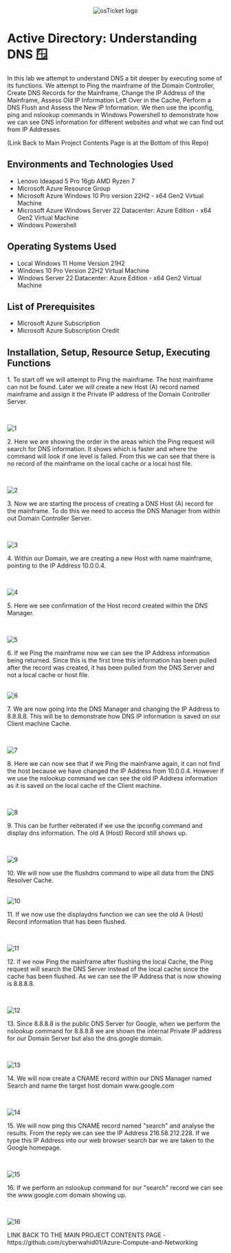 <p align="center">
<img src="https://i.imgur.com/9JmwJSF.png" alt="osTicket logo"/>
</p>

<h1>Active Directory: Understanding DNS 🪟</h1>
In this lab we attempt to understand DNS a bit deeper by executing some of its functions. We attempt to Ping the mainframe of the Domain Controller, Create DNS Records for the Mainframe, Change the IP Address of the Mainframe, Assess Old IP Information Left Over in the Cache, Perform a DNS Flush and Assess the New IP Information. We then use the ipconfig, ping and nslookup commands in Windows Powershell to demonstrate how we can see DNS information for different websites and what we can find out from IP Addresses.

(Link Back to Main Project Contents Page is at the Bottom of this Repo)
<h2>Environments and Technologies Used</h2>

- Lenovo Ideapad 5 Pro 16gb AMD Ryzen 7
- Microsoft Azure Resource Group
- Microsoft Azure Windows 10 Pro version 22H2 - x64 Gen2 Virtual Machine
- Microsoft Azure Windows Server 22 Datacenter: Azure Edition - x64 Gen2 Virtual Machine
- Windows Powershell

<h2>Operating Systems Used </h2>

- Local Windows 11 Home Version 21H2</b>
- Windows 10 Pro Version 22H2 Virtual Machine
- Windows Server 22 Datacenter: Azure Edition - x64 Gen2 Virtual Machine
  
<h2>List of Prerequisites</h2>

- Microsoft Azure Subscription
- Microsoft Azure Subscription Credit

<h2>Installation, Setup, Resource Setup, Executing Functions</h2>
1. To start off we will attempt to Ping the mainframe. The host mainframe can not be found. Later we will create a new Host (A) record named mainframe and assign it the Private IP address of the Domain Controller Server.
</p>
<br />
<p>
<img src="https://i.imgur.com/wvtNIa5.png" alt="1"/>
</p>
<p>
2. Here we are showing the order in the areas which the Ping request will search for DNS information. It shows which is faster and where the command will look if one level is failed. From this we can see that there is no record of the mainframe on the local cache or a local host file.
</p>
<br />
<p>
<img src="https://i.imgur.com/hoWVJIU.png" alt="2"/>
</p>
<p>
3. Now we are starting the process of creating a DNS Host (A) record for the mainframe. To do this we need to access the DNS Manager from within out Domain Controller Server.
</p>
<br />
<p>
<img src="https://i.imgur.com/afTiEMM.png" alt="3"/>
</p>
<p>
4. Within our Domain, we are creating a new Host with name mainframe, pointing to the IP Address 10.0.0.4.
</p>
<br />
<p>
<img src="https://i.imgur.com/d8V2WSc.png" alt="4"/>
</p>
<p>
5. Here we see confirmation of the Host record created within the DNS Manager.
</p>
<br />
<p>
<img src="https://i.imgur.com/N8ckIrX.png" alt="5"/>
</p>
<p>
6. If we Ping the mainframe now we can see the IP Address information being returned. Since this is the first time this information has been pulled after the record was created, it has been pulled from the DNS Server and not a local cache or host file.
</p>
<br />
<img src="https://i.imgur.com/5TDhnPj.png" alt="6"/>
</p>
<p>
7. We are now going into the DNS Manager and changing the IP Address to 8.8.8.8. This will be to demonstrate how DNS IP information is saved on our Client machine Cache.
</p>
<br />
<p>
<img src="https://i.imgur.com/sg6a8hJ.png" alt="7"/>
</p>
<p>
8. Here we can now see that if we Ping the mainframe again, it can not find the host because we have changed the IP Address from 10.0.0.4. However if we use the nslookup command we can see the old IP Address information as it is saved on the local cache of the Client machine.
</p>
<br />
<p>
<img src="https://i.imgur.com/u7aRKgC.png" alt="8"/>
</p>
<p>
9. This can be further reiterated if we use the ipconfig command and display dns information. The old A (Host) Record still shows up.
</p>
<br />
<p>
<img src="https://i.imgur.com/tCUQ0bV.png" alt="9"/>
</p>
<p>
10. We will now use the flushdns command to wipe all data from the DNS Resolver Cache.
</p>
<br />
<img src="https://i.imgur.com/gYnBXPP.png" alt="10"/>
</p>
<p>
11. If we now use the displaydns function we can see the old A (Host) Record information that has been flushed.
</p>
<br />
<p>
<img src="https://i.imgur.com/OhfXhlm.png" alt="11"/>
</p>
<p>
12. If we now Ping the mainframe after flushing the local Cache, the Ping request will search the DNS Server instead of the local cache since the cache has been flushed. As we can see the IP Address that is now showing is 8.8.8.8.
</p>
<br />
<p>
<img src="https://i.imgur.com/OnQ70sg.png" alt="12"/>
</p>
<p>
13. Since 8.8.8.8 is the public DNS Server for Google, when we perform the nslookup command for 8.8.8.8 we are shown the internal Private IP address for our Domain Server but also the dns.google domain.
</p>
<br />
<p>
<img src="https://i.imgur.com/NFpgA2Z.png" alt="13"/>
</p>
<p>
14. We will now create a CNAME record within our DNS Manager named Search and name the target host domain www.google.com
</p>
<br />
<p>
<img src="https://i.imgur.com/c5kFvml.png" alt="14"/>
</p>
<p>
15. We will now ping this CNAME record named "search" and analyse the results. From the reply we can see the IP Address 216.58.212.228. If we type this IP Address into our web browser search bar we are taken to the Google homepage.
</p>
<br />
<p>
<img src="https://i.imgur.com/Z1AvSD0.png" alt="15"/>
</p>
<p>
16. If we perform an nslookup command for our "search" record we can see the www.google.com domain showing up.
</p>
<br />
<p>
<img src="https://i.imgur.com/FQcOAp8.png" alt="16"/>
</p>
<p>
LINK BACK TO THE MAIN PROJECT CONTENTS PAGE - https://github.com/cyberwahid01/Azure-Compute-and-Networking
